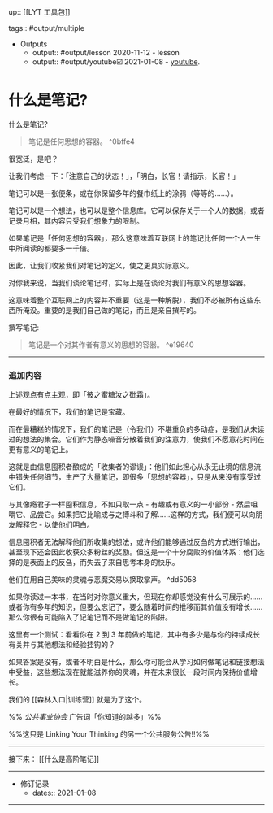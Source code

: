 up:: [[LYT 工具包]]

tags:: #output/multiple 

- Outputs
	- output:: #output/lesson 2020-11-12 - lesson
	- output:: #output/youtube☑️ 2021-01-08 - [youtube](https://www.youtube.com/watch?v=ehkbLyeKuII).

# 什么是笔记?

什么是笔记?

> 笔记是任何思想的容器。
> ^0bffe4

很宽泛，是吧？

让我们考虑一下：「注意自己的状态！」，「明白，长官！请指示，长官！」

​笔记可以是一张便条，或在你保留多年的餐巾纸上的涂鸦（等等的......）。

​笔记可以是一个想法，也可以是整个信息库。它可以保存关于一个人的数据，或者记录月相，其内容只受我们想象力的限制。​

如果笔记是「任何思想的容器」，那么这意味着互联网上的笔记比任何一个人一生中所阅读的都要多一千倍。​

因此，让我们收紧我们对笔记的定义，使之更具实际意义。​

对你我来说，当我们谈论笔记时，实际上是在谈论对我们有意义的思想容器。​

这意味着整个互联网上的内容并不重要（这是一种解脱），我们不必被所有这些东西所淹没。重要的是我们自己做的笔记，而且是亲自撰写的。​

撰写笔记:

> 笔记是一个对其作者有意义的思想的容器。
> ^e19640
---

### 追加内容

上述观点有点主观，即「彼之蜜糖汝之砒霜」。  

在最好的情况下，我们的笔记是宝藏。  

而在最糟糕的情况下，我们的笔记是（令我们）不堪重负的多动症，是我们从未读过的想法的集合。它们作为静态噪音分散着我们的注意力，使我们不愿意花时间在更有意义的笔记上。  

这就是由信息囤积者酿成的「收集者的谬误」：他们如此担心从永无止境的信息流中错失任何细节，生产了大量笔记，即很多「思想的容器」，只是从来没有享受过它们。  

与其像瘾君子一样囤积信息，不如只取一点 - 有趣或有意义的一小部份 - 然后咀嚼它、品尝它。如果把它比喻成与之搏斗和了解......这样的方式，我们便可以向朋友解释它 - 以使他们明白。  

信息囤积者无法解释他们所收集的想法，或许他们能够通过反刍的方式进行输出，甚至现下还会因此收获众多粉丝的奖励。但这是一个十分腐败的价值体系：他们选择的是表面上的反刍，而失去了来自思考本身的快乐。  

他们在用自己美味的灵魂与恶魔交易以换取掌声。  ^dd5058

如果你读过一本书，在当时对你意义重大，但现在你却感觉没有什么可展示的...... 或者你有多年的知识，但要么忘记了，要么随着时间的推移而其价值没有增长......那么你很有可能陷入了记笔记而不是做笔记的陷阱。  

这里有一个测试：看看你在 2 到 3 年前做的笔记，其中有多少是与你的持续成长有关并与其他想法和经验挂钩的？  

如果答案是没有，或者不明白是什么，那么你可能会从学习如何做笔记和链接想法中受益，这些想法现在就能滋养你的灵魂，并在未来很长一段时间内保持价值增长。  

我们的 [[森林入口|训练营]] 就是为了这个。

%% _公共事业协会_ 广告词「你知道的越多」%% 

%%这只是 Linking Your Thinking 的另一个公共服务公告!!%%

---

接下来： [[什么是高阶笔记]]

---

- 修订记录
	- dates:: 2021-01-08

---
